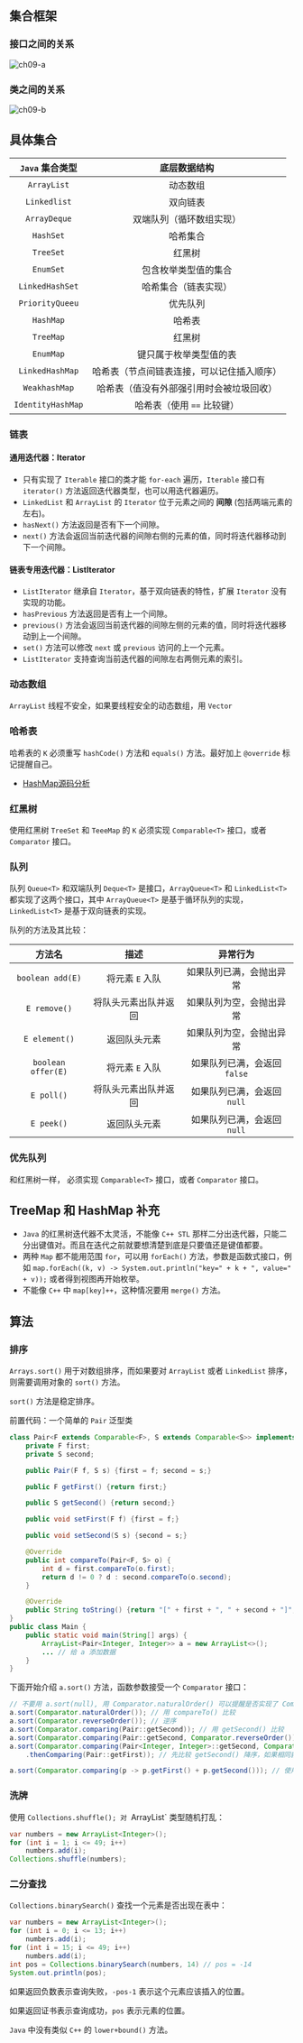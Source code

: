 ## 集合框架

### 接口之间的关系

![ch09-a](./picture/ch09-a.png)

### 类之间的关系

![ch09-b](./picture/ch09-b.png)


## 具体集合

|  `Java` 集合类型  |                底层数据结构                |
| :---------------: | :----------------------------------------: |
|    `ArrayList`    |                  动态数组                  |
|   `Linkedlist`    |                  双向链表                  |
|   `ArrayDeque`    |          双端队列（循环数组实现）          |
|     `HashSet`     |                  哈希集合                  |
|     `TreeSet`     |                   红黑树                   |
|     `EnumSet`     |            包含枚举类型值的集合            |
|  `LinkedHashSet`  |            哈希集合（链表实现）            |
|  `PriorityQueeu`  |                  优先队列                  |
|     `HashMap`     |                   哈希表                   |
|     `TreeMap`     |                   红黑树                   |
|     `EnumMap`     |           键只属于枚举类型值的表           |
|  `LinkedHashMap`  | 哈希表（节点间链表连接，可以记住插入顺序） |
|   `WeakhashMap`   |  哈希表（值没有外部强引用时会被垃圾回收）  |
| `IdentityHashMap` |         哈希表（使用 `==` 比较键）         |

### 链表

#### 通用迭代器：Iterator

-   只有实现了 `Iterable` 接口的类才能 `for-each` 遍历，`Iterable` 接口有 `iterator()` 方法返回迭代器类型，也可以用迭代器遍历。
-   `LinkedList` 和 `ArrayList` 的 `Iterator` 位于元素之间的 **间隙** (包括两端元素的左右)。
-   `hasNext()` 方法返回是否有下一个间隙。
-   `next()` 方法会返回当前迭代器的间隙右侧的元素的值，同时将迭代器移动到下一个间隙。

#### 链表专用迭代器：ListIterator

-   `ListIterator` 继承自 `Iterator`，基于双向链表的特性，扩展 `Iterator` 没有实现的功能。
-   `hasPrevious`  方法返回是否有上一个间隙。
-   `previous()` 方法会返回当前迭代器的间隙左侧的元素的值，同时将迭代器移动到上一个间隙。
-   `set()` 方法可以修改 `next` 或 `previous` 访问的上一个元素。
-   `ListIterator` 支持查询当前迭代器的间隙左右两侧元素的索引。

### 动态数组

`ArrayList` 线程不安全，如果要线程安全的动态数组，用 `Vector`

### 哈希表

哈希表的 `K` 必须重写 `hashCode()` 方法和 `equals()` 方法。最好加上 `@override` 标记提醒自己。

-   [HashMap源码分析](../SourceCode/HashMap.md)

### 红黑树

使用红黑树 `TreeSet` 和 `TeeeMap` 的 `K` 必须实现 `Comparable<T>` 接口，或者 `Comparator` 接口。

### 队列

队列 `Queue<T>` 和双端队列 `Deque<T>` 是接口，`ArrayQueue<T>` 和 `LinkedList<T>` 都实现了这两个接口，其中 `ArrayQueue<T>` 是基于循环队列的实现，`LinkedList<T>` 是基于双向链表的实现。 

队列的方法及其比较：

|       方法名       |         描述         |           异常行为           |
| :----------------: | :------------------: | :--------------------------: |
|  `boolean add(E)`  |   将元素 `E` 入队    |   如果队列已满，会抛出异常   |
|    `E remove()`    | 将队头元素出队并返回 |   如果队列为空，会抛出异常   |
|   `E element()`    |     返回队头元素     |   如果队列为空，会抛出异常   |
| `boolean offer(E)` |   将元素 `E` 入队    | 如果队列已满，会返回 `false` |
|     `E poll()`     | 将队头元素出队并返回 | 如果队列已满，会返回 `null`  |
|     `E peek()`     |     返回队头元素     | 如果队列已满，会返回 `null`  |

### 优先队列

和红黑树一样， 必须实现 `Comparable<T>` 接口，或者 `Comparator` 接口。

## TreeMap 和 HashMap 补充

-   `Java` 的红黑树迭代器不太灵活，不能像 `C++ STL` 那样二分出迭代器，只能二分出键值对。而且在迭代之前就要想清楚到底是只要值还是键值都要。
-   两种 `Map` 都不能用范围 `for`，可以用 `forEach()` 方法，参数是函数式接口，例如 `map.forEach((k, v) -> System.out.println("key=" + k + ", value=" + v));` 或者得到视图再开始枚举。
-   不能像 `C++` 中 `map[key]++`，这种情况要用 `merge()` 方法。

## 算法

### 排序

`Arrays.sort()` 用于对数组排序，而如果要对 `ArrayList` 或者 `LinkedList` 排序，则需要调用对象的 `sort()` 方法。

`sort()` 方法是稳定排序。

前置代码：一个简单的 `Pair` 泛型类

```java
class Pair<F extends Comparable<F>, S extends Comparable<S>> implements Comparable<Pair<F, S>> {
    private F first;
    private S second;

    public Pair(F f, S s) {first = f; second = s;}

    public F getFirst() {return first;}

    public S getSecond() {return second;}

    public void setFirst(F f) {first = f;}

    public void setSecond(S s) {second = s;}

    @Override
    public int compareTo(Pair<F, S> o) {
        int d = first.compareTo(o.first);
        return d != 0 ? d : second.compareTo(o.second);
    }

    @Override
    public String toString() {return "[" + first + ", " + second + "]";}
}
public class Main {
    public static void main(String[] args) {
        ArrayList<Pair<Integer, Integer>> a = new ArrayList<>();
		... // 给 a 添加数据
    }
}
```

下面开始介绍 `a.sort()` 方法，函数参数接受一个 `Comparator` 接口：

```java
// 不要用 a.sort(null), 用 Comparator.naturalOrder() 可以提醒是否实现了 Comparable 接口
a.sort(Comparator.naturalOrder()); // 用 compareTo() 比较
a.sort(Comparator.reverseOrder()); // 逆序
a.sort(Comparator.comparing(Pair::getSecond)); // 用 getSecond() 比较
a.sort(Comparator.comparing(Pair::getSecond, Comparator.reverseOrder())); // 用 getSecond() 比较，逆序
a.sort(Comparator.comparing(Pair<Integer, Integer>::getSecond, Comparator.reverseOrder())
    .thenComparing(Pair::getFirst)); // 先比较 getSecond() 降序，如果相同就比较 getFirst() 升序 注意这种情况要注明 Pair类型

a.sort(Comparator.comparing(p -> p.getFirst() + p.getSecond())); // 使用 lambda 表达式比较 getFirst() + getSecond()
```

### 洗牌

使用 `Collections.shuffle(); 对 `ArrayList` 类型随机打乱：
```java
var numbers = new ArrayList<Integer>();
for (int i = 1; i <= 49; i++)
    numbers.add(i);
Collections.shuffle(numbers);
```

### 二分查找

`Collections.binarySearch()` 查找一个元素是否出现在表中：

```java
var numbers = new ArrayList<Integer>();
for (int i = 0; i <= 13; i++)
    numbers.add(i);
for (int i = 15; i <= 49; i++)
    numbers.add(i);
int pos = Collections.binarySearch(numbers, 14) // pos = -14
System.out.println(pos);
```

如果返回负数表示查询失败，`-pos-1` 表示这个元素应该插入的位置。

如果返回证书表示查询成功，`pos` 表示元素的位置。

`Java` 中没有类似 `C++` 的 `lower+bound()` 方法。